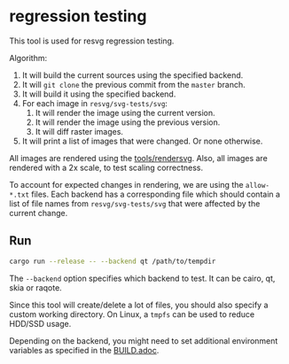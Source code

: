# regression testing

This tool is used for resvg regression testing.

Algorithm:

1. It will build the current sources using the specified backend.
1. It will `git clone` the previous commit from the `master` branch.
1. It will build it using the specified backend.
1. For each image in `resvg/svg-tests/svg`:
   1. It will render the image using the current version.
   1. It will render the image using the previous version.
   1. It will diff raster images.
1. It will print a list of images that were changed. Or none otherwise.

All images are rendered using the [tools/rendersvg](../../tools/rendersvg/README.md).
Also, all images are rendered with a 2x scale, to test scaling correctness.

To account for expected changes in rendering, we are using the `allow-*.txt` files.
Each backend has a corresponding file which should contain a list of file names
from `resvg/svg-tests/svg` that were affected by the current change.

## Run

```sh
cargo run --release -- --backend qt /path/to/tempdir
```

The `--backend` option specifies which backend to test. It can be cairo, qt, skia or raqote.

Since this tool will create/delete a lot of files, you should also specify a custom working directory.
On Linux, a `tmpfs` can be used to reduce HDD/SSD usage.

Depending on the backend, you might need to set additional environment variables
as specified in the [BUILD.adoc](../../BUILD.adoc).
